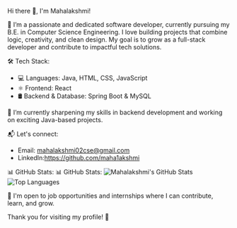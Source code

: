 Hi there 👋, I'm Mahalakshmi!

🚀 I’m a passionate and dedicated software developer, currently pursuing my B.E. in Computer Science Engineering. I love building projects that combine logic, creativity, and clean design. My goal is to grow as a full-stack developer and contribute to impactful tech solutions.

🛠️ Tech Stack:
- 💻 Languages: Java, HTML, CSS, JavaScript
- ⚛️ Frontend: React
- 🛢️ Backend & Database: Spring Boot & MySQL

🌱 I’m currently sharpening my skills in backend development and working on exciting Java-based projects.

📬 Let's connect:
- Email: mahalakshmi02cse@gmail.com
- LinkedIn:https://github.com/maha1akshmi

📊 GitHub Stats:
📊 GitHub Stats:
![Mahalakshmi's GitHub Stats](https://github-readme-stats.vercel.app/api?username=maha1akshmi&show_icons=true&theme=radical)
![Top Languages](https://github-readme-stats.vercel.app/api/top-langs/?username=maha1akshmi&layout=compact&theme=radical)


💼 I'm open to job opportunities and internships where I can contribute, learn, and grow.

Thank you for visiting my profile! 🌟
